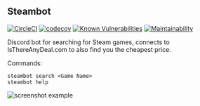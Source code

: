 ## Steambot

[![CircleCI](https://circleci.com/gh/mikeporterdev/steambot-node.svg?style=svg)](https://circleci.com/gh/mikeporterdev/steambot-node) [![codecov](https://codecov.io/gh/mikeporterdev/steambot-node/branch/master/graph/badge.svg)](https://codecov.io/gh/mikeporterdev/steambot-node) [![Known Vulnerabilities](https://snyk.io/test/github/mikeporterdev/steambot-node/badge.svg)](https://snyk.io/test/github/mikeporterdev/steambot-node) [![Maintainability](https://api.codeclimate.com/v1/badges/d28ccc804fd6098826da/maintainability)](https://codeclimate.com/github/mikeporterdev/steambot-node/maintainability)

Discord bot for searching for Steam games, connects to IsThereAnyDeal.com to also find you 
the cheapest price.

Commands:

```
steambot search <Game Name>
steambot help
```

![screenshot example](https://i.imgur.com/q84P4wi.png)
